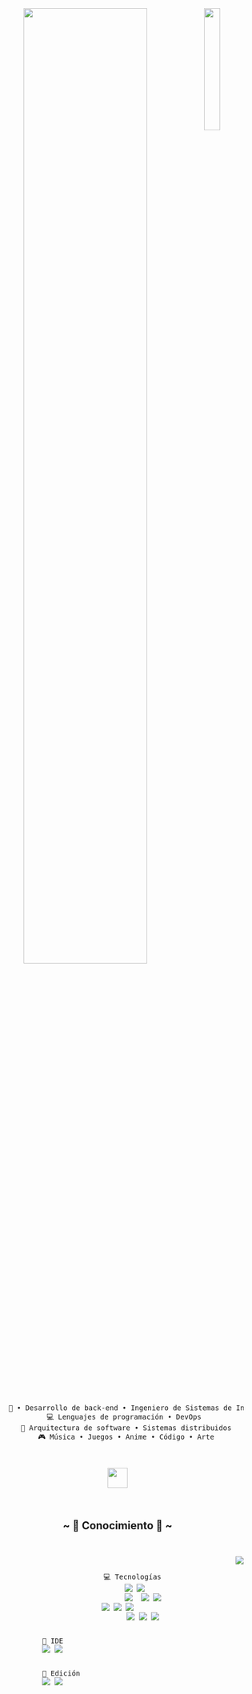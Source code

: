 <div align="center">
<img src="https://media.tenor.com/hW_mTYy_zS4AAAAi/gojo-satoru.gif" width="25%" align="right" />
<img src="https://readme-typing-svg.demolab.com?font=Fira+Code&duration=3000&pause=1&color=F7B153&center=falso&vCenter=falso&multiline=true&repeat=verdadero&random=falso&width=435&lines=Hola!+%E2%9C%8C%EF%B8%8F+Bienvenido+a+mi+;perfil+de+GitHub" width="70%" />
<!-- Esta es la pagina de la letra: https://readme-typing-svg.demolab.com/demo/?duration=3000&pause=1&color=F7B153&center=falso&vCenter=falso&multiline=true&repeat=verdadero&random=falso&lines=Hola!+%E2%9C%8C%EF%B8%8F+Bienvenido+a+mi+;perfil+de+GitHub+ -->
    
<br><br>
<pre>
    💼 • Desarrollo de back-end • Ingeniero de Sistemas de Información 
    💻 Lenguajes de programación • DevOps 
    📖 Arquitectura de software • Sistemas distribuidos
    🎮 Música • Juegos • Anime • Código • Arte
</pre>
<br><br>
<img src="https://raw.githubusercontent.com/innng/innng/master/assets/kyubey.gif" height="40" />
<br><br><br>

<h2 align="center">            ~ 📇 Conocimiento 📇 ~</h2>
 <br>
<p>
  <div align="center">
    <img src="https://c.tenor.com/j5X2eG66ze0AAAAC/tenor.gif" align="right">
  </div>
</div>
<div>
  <br>
    <p align="center">
        <pre align="center">
        💻 Tecnologías 
        <img src = "https://img.shields.io/badge/kotlin-A32EEF?style=for-the-badge&logo=kotlin&logoColor=white"/> <img src="https://img.shields.io/badge/C%23-%20black%20?style=for-the-badge&logo=cplusplus&logoColor=white"/>
            <img src="https://img.shields.io/badge/java-009eff?style=for-the-badge&logo=unacademy&logoColor=white"/>  <img src="https://img.shields.io/badge/typescript-black?style=for-the-badge&logo=typescript&logoColor=2861cd"/> <img src="https://img.shields.io/badge/html-ff7800?style=for-the-badge&logo=html5&logoColor=white"/>
 <img src="https://img.shields.io/badge/css3%20-%231572B6.svg?&style=for-the-badge&logo=css3&logoColor=white"/> <img src="https://img.shields.io/badge/node.js%20-%2343853D.svg?&style=for-the-badge&logo=node.js&logoColor=white"/> <img src="https://img.shields.io/badge/javascript%20-%23323330.svg?&style=for-the-badge&logo=javascript&logoColor=%23F7DF1E"/> 
            <img src="https://img.shields.io/badge/git%20-%23F05033.svg?&style=for-the-badge&logo=git&logoColor=white"/> <img src="https://img.shields.io/badge/github-black?style=for-the-badge&logo=github&logoColor=white"/> <img src="https://img.shields.io/badge/unity-black?style=for-the-badge&logo=unity&logoColor=white"/>
        </pre>
        <pre>
            🤖 IDE
            <img src="https://img.shields.io/badge/intellijidea-black?style=for-the-badge&logo=intellijidea&logoColor=017CFD"/> <img src="https://img.shields.io/badge/Android%20Studio-%20black%20?style=for-the-badge&logo=androidstudio&logoColor=54f677"/> 
        </pre>
        <pre>
            🎨 Edición 
            <img src="https://img.shields.io/badge/intellijidea-black?style=for-the-badge&logo=intellijidea&logoColor=017CFD"/> <img src="https://img.shields.io/badge/Android%20Studio-%20black%20?style=for-the-badge&logo=androidstudio&logoColor=54f677"/> 
        </pre>
        <br>
        <br><br>
</p>
<br>
</div>
